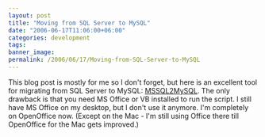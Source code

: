 ```yaml
---
layout: post
title: "Moving from SQL Server to MySQL"
date: "2006-06-17T11:06:00+06:00"
categories: development 
tags: 
banner_image: 
permalink: /2006/06/17/Moving-from-SQL-Server-to-MySQL
---
```


This blog post is mostly for me so I don't forget, but here is an excellent tool for migrating from SQL Server to MySQL: <a href="http://www.kofler.cc/mysql/mssql2mysql.html">MSSQL2MySQL</a>.  The only drawback is that you need MS Office or VB installed to run the script. I still have MS Office on my desktop, but I don't use it anymore. I'm completely on OpenOffice now. (Except on the Mac - I'm still using Office there till OpenOffice for the Mac gets improved.)